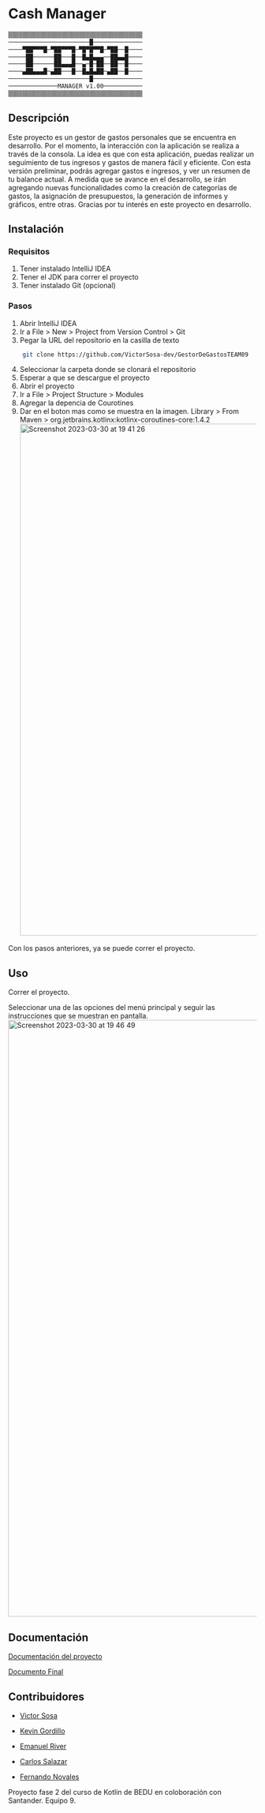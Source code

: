 # Cash Manager

```bash
▒▒▒▒▒▒▒▒▒▒▒▒▒▒▒▒▒▒▒▒▒▒▒▒▒▒▒▒▒▒▒▒▒▒▒▒▒▒
───────────────────────█──────────────
────▀██▀▀▀█─▀██▀▀▀█─▀█▀█▀▀█─▀██──█────
─────██──────██───█──█▄█▄▄▄──██▄▄█────
─────██──────██▄▄▄█──▄─█─██──██──█────
────▄██▄▄▄█─▄██───█──█▄█▄██─▄██──█────
───────────────────────█──────────────
──────────────MANAGER v1.00───────────
▒▒▒▒▒▒▒▒▒▒▒▒▒▒▒▒▒▒▒▒▒▒▒▒▒▒▒▒▒▒▒▒▒▒▒▒▒▒
```


## Descripción

Este proyecto es un gestor de gastos personales que se encuentra en desarrollo.
Por el momento, la interacción con la aplicación se realiza a través de la consola. 
La idea es que con esta aplicación, puedas realizar un seguimiento de tus ingresos y gastos de manera fácil y eficiente. 
Con esta versión preliminar, podrás agregar gastos e ingresos, y ver un resumen de tu balance actual. 
A medida que se avance en el desarrollo, se irán agregando nuevas funcionalidades como la creación de categorías de gastos, la asignación de presupuestos, la generación de informes y gráficos, entre otras. 
Gracias por tu interés en este proyecto en desarrollo.

## Instalación

### Requisitos

1. Tener instalado IntelliJ IDEA
2. Tener el JDK para correr el proyecto
3. Tener instalado Git (opcional)

### Pasos

1. Abrir IntelliJ IDEA
2. Ir a File > New > Project from Version Control > Git
3. Pegar la URL del repositorio en la casilla de texto

```bash
    git clone https://github.com/VictorSosa-dev/GestorDeGastosTEAM09
```
4. Seleccionar la carpeta donde se clonará el repositorio
5. Esperar a que se descargue el proyecto
6. Abrir el proyecto
7. Ir a File > Project Structure > Modules
8. Agregar la depencia de Courotines
9. Dar en el boton mas como se muestra en la imagen. Library > From Maven > org.jetbrains.kotlinx:kotlinx-coroutines-core:1.4.2
   <img width="1037" alt="Screenshot 2023-03-30 at 19 41 26" src="https://user-images.githubusercontent.com/73664479/229001383-6004e142-d11f-490e-b5e1-2dadc4caaa5f.png">

Con los pasos anteriores, ya se puede correr el proyecto.

## Uso

Correr el proyecto.

Seleccionar una de las opciones del menú principal y seguir las instrucciones que se muestran en pantalla.
<img width="1209" alt="Screenshot 2023-03-30 at 19 46 49" src="https://user-images.githubusercontent.com/73664479/229002036-acb67ca9-e37e-4768-91cc-6e519276e0f0.png">


## Documentación

[Documentación del proyecto](https://kef.notion.site/Proyecto-Gestor-de-Gastos-Personales-BEDU-Team9-b6dead4840ac47be8a2838afdbbf246f)

[Documento Final](https://docs.google.com/document/d/11kGXS-EZc_cgDT2RWX5sTDQhU8ldMQBH-yQ082nhVUI/edit?usp=share_link)

<footer>

## Contribuidores

- [Victor Sosa](https://www.github.com/VictorSosa-dev)

-  [Kevin Gordillo](https://github.com/Kef131)

-  [Emanuel River](https://github.com/gerhercar21)

-  [Carlos Salazar](https://github.com/EduCastilloHerrera)

-  [Fernando Novales](https://github.com/ElMandu)


Proyecto fase 2 del curso de Kotlin de BEDU en coloboración con Santander. Equipo 9.

</footer>

